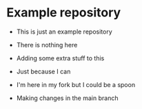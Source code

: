 # Example repository

- This is just an example repository
- There is nothing here

- Adding some extra stuff to this
- Just because I can

- I'm here in my fork but I could be a spoon
- Making changes in the main branch

